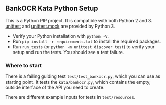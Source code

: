## BankOCR Kata Python Setup ##

This is a Python PIP project.
It is compatible with both Python 2 and 3.
[unittest](https://docs.python.org/dev/library/unittest.html) and [unittest.mock](https://docs.python.org/dev/library/unittest.mock.html)
are provided by Python 3.

* Verify your Python installation with `python -V`.
* Run `pip install -r requirements.txt` to install the required packages.
* Run `run_tests` (or `python -m unittest discover test`) to verify your setup and run the tests. You should see a test failure.

### Where to start ###

There is a failing guiding test `test/test_bankocr.py`,
which you can use as starting point. It tests the `kata/bankocr.py`,
which contains the empty, outside interface of the API you need to create.

There are different example inputs for tests in `test/resources`.
